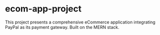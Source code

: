 # ecom-app-project
This project presents a comprehensive eCommerce application integrating PayPal as its payment gateway. Built on the MERN stack.
